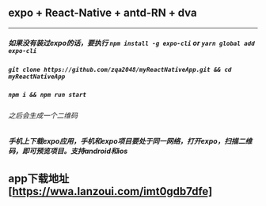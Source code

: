 ## expo + React-Native + antd-RN + dva
- - -  
##### 如果没有装过expo的话，要执行 `npm install -g expo-cli` or `yarn global add expo-cli ` 
##### ``git clone https://github.com/zqa2048/myReactNativeApp.git && cd myReactNativeApp``
##### ` npm i && npm run start ` 
######  之后会生成一个二维码
##### 手机上下载expo应用，手机和expo项目要处于同一网络，打开expo，扫描二维码，即可预览项目。支持android和ios

## app下载地址[https://wwa.lanzoui.com/imt0gdb7dfe]
